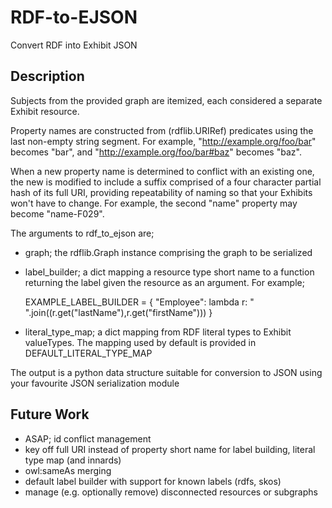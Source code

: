 RDF-to-EJSON
============

Convert RDF into Exhibit JSON

Description
-----------

Subjects from the provided graph are itemized, each considered a separate Exhibit resource.

Property names are constructed from (rdflib.URIRef) predicates using the last non-empty string segment.  For example, "http://example.org/foo/bar" becomes "bar", and "http://example.org/foo/bar#baz" becomes "baz".

When a new property name is determined to conflict with an existing one, the new is modified to include a suffix comprised of a four character partial hash of its full URI, providing repeatability of naming so that your Exhibits won't have to change. For example, the second "name" property may become "name-F029".

The arguments to rdf_to_ejson are;

 * graph; the rdflib.Graph instance comprising the graph to be serialized
 * label_builder; a dict mapping a resource type short name to a function returning the label given the resource as an argument. For example;

    EXAMPLE_LABEL_BUILDER = {
        "Employee": lambda r: " ".join((r.get("lastName"),r.get("firstName")))
    }
 * literal_type_map; a dict mapping from RDF literal types to Exhibit valueTypes. The mapping used by default is provided in DEFAULT_LITERAL_TYPE_MAP

The output is a python data structure suitable for conversion to JSON using your favourite JSON serialization module

Future Work
-----------

 * ASAP; id conflict management
 * key off full URI instead of property short name for label building, literal type map (and innards)
 * owl:sameAs merging
 * default label builder with support for known labels (rdfs, skos)
 * manage (e.g. optionally remove) disconnected resources or subgraphs
